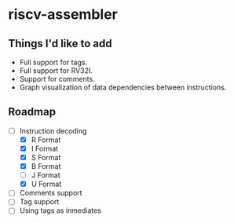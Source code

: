 # riscv-assembler

## Things I'd like to add

- Full support for tags.
- Full support for RV32I.
- Support for comments.
- Graph visualization of data dependencies between instructions.

## Roadmap
- [ ] Instruction decoding
    - [X] R Format
    - [X] I Format
    - [X] S Format
    - [X] B Format
    - [ ] J Format
    - [X] U Format
- [ ] Comments support
- [ ] Tag support
- [ ] Using tags as inmediates